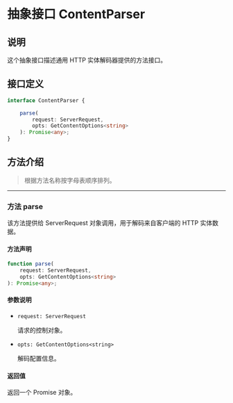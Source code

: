 # 抽象接口 ContentParser

## 说明

这个抽象接口描述通用 HTTP 实体解码器提供的方法接口。

## 接口定义

```ts
interface ContentParser {

    parse(
        request: ServerRequest,
        opts: GetContentOptions<string>
    ): Promise<any>;
}
```

## 方法介绍

> 根据方法名称按字母表顺序排列。

------------------------------------------------------------------------------

### 方法 parse

该方法提供给 ServerRequest 对象调用，用于解码来自客户端的 HTTP 实体数据。

#### 方法声明

```ts
function parse(
    request: ServerRequest,
    opts: GetContentOptions<string>
): Promise<any>;
```

#### 参数说明

- `request: ServerRequest`

    请求的控制对象。

- `opts: GetContentOptions<string>`

    解码配置信息。

#### 返回值

返回一个 Promise<any> 对象。
